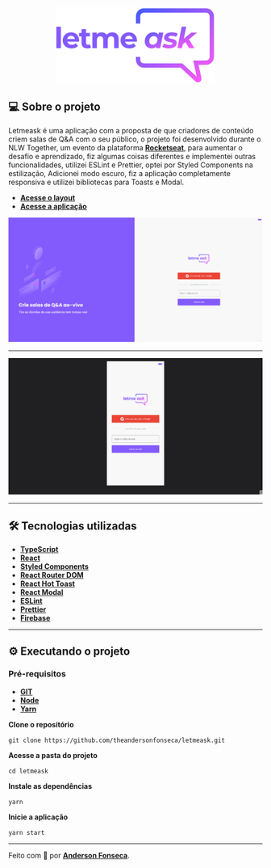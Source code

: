 <div align="center">
  <img src="./src/assets/images/logo.svg"/>
</div>

## 💻 Sobre o projeto

Letmeask é uma aplicação com a proposta de que criadores de conteúdo criem salas de Q&A com o seu público, o projeto foi desenvolvido durante o NLW Together, um evento da plataforma **[Rocketseat](https://rocketseat.com.br/)**, para aumentar o desafio e aprendizado, fiz algumas coisas diferentes e implementei outras funcionalidades, utilizei ESLint e Prettier, optei por Styled Components na estilização, Adicionei modo escuro, fiz a aplicação completamente responsiva e utilizei bibliotecas para Toasts e Modal.

- **[Acesse o layout](https://www.figma.com/community/file/1009824839797878169/Letmeask)**
- **[Acesse a aplicação](https://letmeask-83c87.web.app/)**

![](./github/letmeask.gif)

---

![](./github/letmeask-mobile.gif)

---

## :hammer_and_wrench: Tecnologias utilizadas

- **[TypeScript](https://www.typescriptlang.org/)**
- **[React](https://pt-br.reactjs.org/)**
- **[Styled Components](https://styled-components.com/)**
- **[React Router DOM](https://reactrouter.com/core/guides/philosophy)**
- **[React Hot Toast](https://react-hot-toast.com/)**
- **[React Modal](https://github.com/reactjs/react-modal)**
- **[ESLint](https://eslint.org/)**
- **[Prettier](https://prettier.io/)**
- **[Firebase](https://firebase.google.com/?gclid=Cj0KCQjw_dWGBhDAARIsAMcYuJwt_7AFVLrdoNi0J_jN6ZrNAj3WCxd75Qx2MQVbNTmVLZhxUftrexIaAqzSEALw_wcB&gclsrc=aw.ds)**

---

## ⚙️ Executando o projeto

### Pré-requisitos

- **[GIT](https://git-scm.com/)**
- **[Node](https://nodejs.org/en/)**
- **[Yarn](https://classic.yarnpkg.com/en/docs/install/)**

**Clone o repositório**

```
git clone https://github.com/theandersonfonseca/letmeask.git
```

**Acesse a pasta do projeto**

```
cd letmeask
```

**Instale as dependências**

```
yarn
```

**Inicie a aplicação**

```
yarn start
```

---

Feito com 💜 por **[Anderson Fonseca](https://github.com/theandersonfonseca)**.
